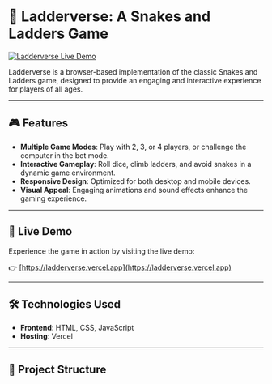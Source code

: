 # 🐍 Ladderverse: A Snakes and Ladders Game

[![Ladderverse Live Demo](https://img.shields.io/badge/Live%20Demo-Click%20Here-brightgreen)](https://ladderverse.vercel.app)

Ladderverse is a browser-based implementation of the classic Snakes and Ladders game, designed to provide an engaging and interactive experience for players of all ages.

---

## 🎮 Features

- **Multiple Game Modes**: Play with 2, 3, or 4 players, or challenge the computer in the bot mode.
- **Interactive Gameplay**: Roll dice, climb ladders, and avoid snakes in a dynamic game environment.
- **Responsive Design**: Optimized for both desktop and mobile devices.
- **Visual Appeal**: Engaging animations and sound effects enhance the gaming experience.

---

## 🚀 Live Demo

Experience the game in action by visiting the live demo:

👉 [https://ladderverse.vercel.app](https://ladderverse.vercel.app)

---

## 🛠️ Technologies Used

- **Frontend**: HTML, CSS, JavaScript
- **Hosting**: Vercel

---

## 📂 Project Structure

